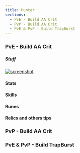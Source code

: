 ```yaml
---
title: Hunter
sections:
  - PvE - Build AA Crit
  - PvP - Build AA Crit
  - PvE & PvP - Build TrapBurst
---
```


### PvE - Build AA Crit 

<div class="row">

 <div class="col-md-6 col-sm-12 col-sm-12">

##### Stuff

  <div class="screenshot-holder">
   <a href="assets/images/jobs/hunter/Hunter_PvE_AA_Crit_Build.png" data-title="Build PvE - AA / Crit Hunter" data-toggle="lightbox"><img class="img-responsive" src="assets/images/jobs/hunter/Hunter_PvE_AA_Crit_Build-thumb.png" alt="screenshot" /></a>
   <a class="mask" href="assets/images/jobs/hunter/Hunter_PvE_AA_Crit_Build.png" data-title="Build PvE - AA / Crit Hunter" data-toggle="lightbox"><i class="icon fa fa-search-plus"></i></a>
  </div>
 </div>

#### Stats

#### Skills

#### Runes

#### Relics and others tips

### PvP - Build AA Crit

### PvE & PvP - Build TrapBurst

